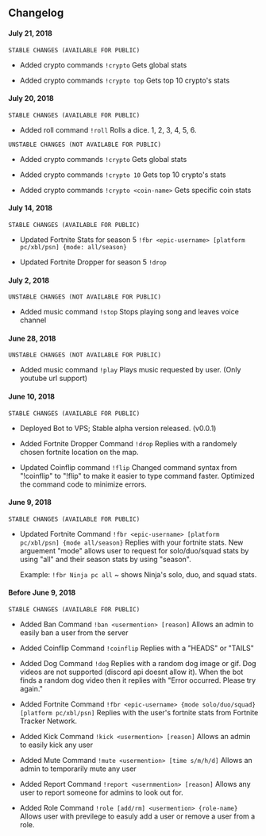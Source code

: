 ## Changelog
  #### July 21, 2018
  `STABLE CHANGES (AVAILABLE FOR PUBLIC)`

  + Added crypto commands
  `!crypto`
  Gets global stats
  
  + Added crypto commands
  `!crypto top`
  Gets top 10 crypto's stats
  #### July 20, 2018
  `STABLE CHANGES (AVAILABLE FOR PUBLIC)`
  
  + Added roll command
  `!roll` 
  Rolls a dice. 1, 2, 3, 4, 5, 6.

  `UNSTABLE CHANGES (NOT AVAILABLE FOR PUBLIC)`

  + Added crypto commands
  `!crypto`
  Gets global stats

  + Added crypto commands
  `!crypto 10`
  Gets top 10 crypto's stats

  + Added crypto commands
  `!crypto <coin-name>`
  Gets specific coin stats
  #### July 14, 2018
  `STABLE CHANGES (AVAILABLE FOR PUBLIC)`

  + Updated Fortnite Stats for season 5
  `!fbr <epic-username> [platform pc/xbl/psn] {mode: all/season}`

  + Updated Fortnite Dropper for season 5
  `!drop`
  #### July 2, 2018
  `UNSTABLE CHANGES (NOT AVAILABLE FOR PUBLIC)`

  + Added music command
  `!stop`
  Stops playing song and leaves voice channel
  #### June 28, 2018
  `UNSTABLE CHANGES (NOT AVAILABLE FOR PUBLIC)`

  + Added music command 
    `!play`
    Plays music requested by user. (Only youtube url support)

  #### June 10, 2018
  `STABLE CHANGES (AVAILABLE FOR PUBLIC)`

  + Deployed Bot to VPS;
    Stable alpha version released. (v0.0.1)
  
  + Added Fortnite Dropper Command
    `!drop`
    Replies with a randomely chosen fortnite location on the map.
  
  + Updated Coinflip command
  `!flip`
  Changed command syntax from "!coinflip" to "!flip" to make it easier to type command faster. Optimized the command code to minimize errors.

  #### June 9, 2018
  `STABLE CHANGES (AVAILABLE FOR PUBLIC)`

  + Updated Fortnite Command
    `!fbr <epic-username> [platform pc/xbl/psn] {mode all/season}`
    Replies with your fortnite stats. New arguement "mode" allows user to request for solo/duo/squad stats by using "all" and their season stats by using "season".

    Example: `!fbr Ninja pc all` ~ shows Ninja's solo, duo, and squad stats.
    
  #### Before June 9, 2018
  `STABLE CHANGES (AVAILABLE FOR PUBLIC)`

  + Added Ban Command
    `!ban <usermention> [reason]`
    Allows an admin to easily ban a user from the server

  + Added Coinflip Command
    `!coinflip`
    Replies with a "HEADS" or "TAILS"

  + Added Dog Command
    `!dog`
    Replies with a random dog image or gif.
    Dog videos are not supported (discord api doesnt allow it). When the bot finds a random dog video then it replies with "Error occurred. Please try again."

  + Added Fortnite Command
    `!fbr <epic-username> {mode solo/duo/squad} [platform pc/xbl/psn]`
    Replies with the user's fortnite stats from Fortnite Tracker Network.

  + Added Kick Command
    `!kick <usermention> [reason]`
    Allows an admin to easily kick any user

  + Added Mute Command
    `!mute <usermention> [time s/m/h/d]`
    Allows an admin to temporarily mute any user

  + Added Report Command
    `!report <usernmention> [reason]`
    Allows any user to report someone for admins to look out for.

  + Added Role Command
    `!role [add/rm] <usermention> {role-name}`
    Allows user with previlege to easuly add a user or remove a user from a role.